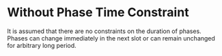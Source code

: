 # Without Phase Time Constraint

It is assumed that there are no constraints on the duration of phases. Phases can change immediately in the next slot
or can remain unchanged for arbitrary long period.
